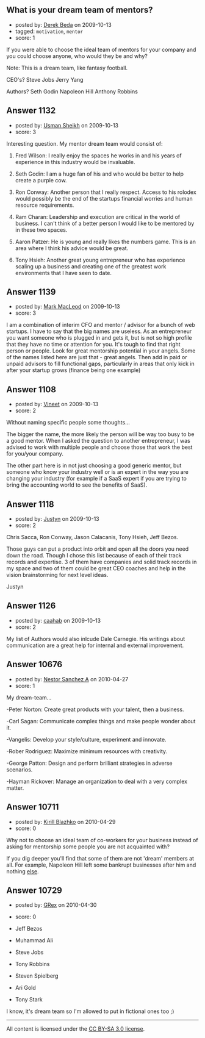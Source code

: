 ## What is your dream team of mentors?

- posted by: [Derek Beda](https://stackexchange.com/users/-1/226-derek-beda) on 2009-10-13
- tagged: `motivation`, `mentor`
- score: 1

If you were able to choose the ideal team of mentors for your company and you could choose anyone, who would they be and why?

Note: This is a dream team, like fantasy football.

CEO's?
Steve Jobs
Jerry Yang

Authors?
Seth Godin
Napoleon Hill
Anthony Robbins



## Answer 1132

- posted by: [Usman Sheikh](https://stackexchange.com/users/-1/392-usman-sheikh) on 2009-10-13
- score: 3

Interesting question. My mentor dream team would consist of:

1. Fred Wilson: I really enjoy the spaces he works in and his years of experience in this industry would be invaluable.

2. Seth Godin: I am a huge fan of his and who would be better to help create a purple cow.

3. Ron Conway: Another person that I really respect. Access to his rolodex would possibly be the end of the startups financial worries and human resource requirements.

4. Ram Charan: Leadership and execution are critical in the world of business. I can't think of a better person I would like to be mentored by in these two spaces.

5. Aaron Patzer: He is young and really likes the numbers game. This is an area where I think his advice would be great.  

6. Tony Hsieh: Another great young entrepreneur who has experience scaling up a business and creating one of the greatest work environments that I have seen to date.




## Answer 1139

- posted by: [Mark MacLeod](https://stackexchange.com/users/-1/632-mark-macleod) on 2009-10-13
- score: 3

I am a combination of interim CFO and mentor / advisor for a bunch of web startups. I have to say that the big names are useless. As an entrepreneur you want someone who is plugged in and gets it, but is not so high profile that they have no time or attention for you. It's tough to find that right person or people. Look for great mentorship potential in your angels. Some of the names listed here are just that - great angels. Then add in paid or unpaid advisors to fill functional gaps, particularly in areas that only kick in after your startup grows (finance being one example)


## Answer 1108

- posted by: [Vineet](https://stackexchange.com/users/-1/24-vineet) on 2009-10-13
- score: 2

Without naming specific people some thoughts...

The bigger the name, the more likely the person will be way too busy to be a good mentor. When I asked the question to another entrepreneur, I was advised to work with multiple people and choose those that work the best for you/your company.

The other part here is in not just choosing a good generic mentor, but someone who know your industry well or is an expert in the way you are changing your industry (for example if a SaaS expert if you are trying to bring the accounting world to see the benefits of SaaS).


## Answer 1118

- posted by: [Justyn](https://stackexchange.com/users/-1/605-justyn) on 2009-10-13
- score: 2

Chris Sacca, Ron Conway, Jason Calacanis, Tony Hsieh, Jeff Bezos.

Those guys can put a product into orbit and open all the doors you need down the road. Though I chose this list because of each of their track records and expertise. 3 of them have companies and solid track records in my space and two of them could be great CEO coaches and help in the vision brainstorming for next level ideas.

Justyn


## Answer 1126

- posted by: [caahab](https://stackexchange.com/users/-1/227-caahab) on 2009-10-13
- score: 2

My list of Authors would also inlcude Dale Carnegie.
His writings about communication are a great help for internal and external improvement.


## Answer 10676

- posted by: [Nestor Sanchez A](https://stackexchange.com/users/-1/1476-nestor-sanchez-a) on 2010-04-27
- score: 1

My dream-team...

-Peter Norton: Create great products with your talent, then a business.

-Carl Sagan: Communicate complex things and make people wonder about it.

-Vangelis: Develop your style/culture, experiment and innovate.

-Rober Rodriguez: Maximize minimum resources with creativity.

-George Patton: Design and perform brilliant strategies in adverse scenarios.

-Hayman Rickover: Manage an organization to deal with a very complex matter.



## Answer 10711

- posted by: [Kirill Blazhko](https://stackexchange.com/users/-1/2273-kirill-blazhko) on 2010-04-29
- score: 0

<p>Why not to choose an ideal team of co-workers for your business instead of asking for mentorship some people you are not acquainted with?</p>

<p>If you dig deeper you'll find that some of them are not 'dream' members at all. For example, Napoleon Hill left some bankrupt businesses after him and nothing <a href="http://www.nytimes.com/1995/08/13/books/how-to-lose-friends-and-alienate-people.html?pagewanted=1" rel="nofollow">else</a>.</p>



## Answer 10729

- posted by: [GRex](https://stackexchange.com/users/-1/2475-grex) on 2010-04-30
- score: 0

 - Jeff Bezos
 - Muhammad Ali
 - Steve Jobs
 - Tony Robbins
 - Steven Spielberg
 - Ari Gold
 - Tony Stark

I know, it's dream team so I'm allowed to put in fictional ones too ;)



---

All content is licensed under the [CC BY-SA 3.0 license](https://creativecommons.org/licenses/by-sa/3.0/).
